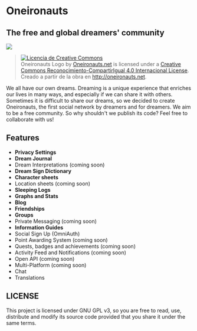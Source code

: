 # Oneironauts
## The free and global dreamers' community

![](https://github.com/096acc/oneironauts/blob/master/app/assets/images/logo_github.png)

> <a rel="license" href="http://creativecommons.org/licenses/by-sa/4.0/"><img alt="Licencia de Creative Commons" style="border-width:0" src="https://i.creativecommons.org/l/by-sa/4.0/88x31.png" /></a><br /><span xmlns:dct="http://purl.org/dc/terms/" href="http://purl.org/dc/dcmitype/StillImage" property="dct:title" rel="dct:type">Oneironauts Logo</span> by <a xmlns:cc="http://creativecommons.org/ns#" href="http://oneironauts.net" property="cc:attributionName" rel="cc:attributionURL">Oneironauts.net</a> is licensed under a <a rel="license" href="http://creativecommons.org/licenses/by-sa/4.0/">Creative Commons Reconocimiento-CompartirIgual 4.0 Internacional License</a>.<br />Creado a partir de la obra en <a xmlns:dct="http://purl.org/dc/terms/" href="http://oneironauts.net" rel="dct:source">http://oneironauts.net</a>.


We all have our own dreams. Dreaming is a unique experience that enriches our lives in many ways, and especially if we can share it with others. Sometimes it is difficult to share our dreams, so we decided to create Oneironauts, the first social network by dreamers and for dreamers. We aim to be a free community. So why shouldn't we publish its code? Feel free to collaborate with us!

## Features
* **Privacy Settings**
* **Dream Journal**
* Dream Interpretations  (coming soon)
* **Dream Sign Dictionary**
* **Character sheets**
* Location sheets (coming soon)
* **Sleeping Logs**
* **Graphs and Stats**
* **Blog**
* **Friendships**
* **Groups**
* Private Messaging (coming soon)
* **Information Guides**
* Social Sign Up (OmniAuth)
* Point Awarding System (coming soon)
* Quests, badges and achievements (coming soon)
* Activity Feed and Notifications (coming soon)
* Open API (coming soon)
* Multi-Platform (coming soon)
* Chat
* Translations

## LICENSE
This project is licensed under GNU GPL v3, so you are free to read, use, distribute and modify its source code provided that you share it under the same terms.